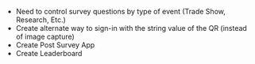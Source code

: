 - Need to control survey questions by type of event (Trade Show, Research, Etc.)
- Create alternate way to sign-in with the string value of the QR (instead of image capture)
- Create Post Survey App
- Create Leaderboard
